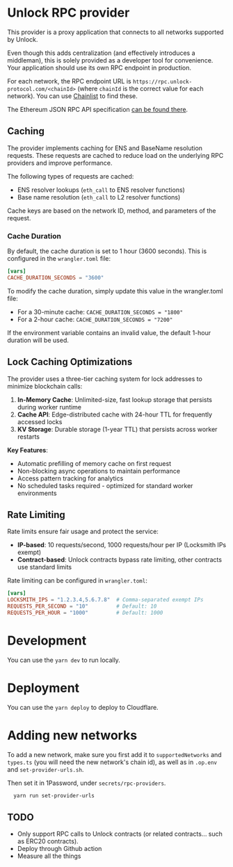 # Unlock RPC provider

This provider is a proxy application that connects to all networks supported by Unlock.

Even though this adds centralization (and effectively introduces a middleman), this is solely provided as a developer tool for convenience. Your application should use its own RPC endpoint in production.

For each network, the RPC endpoint URL is `https://rpc.unlock-protocol.com/<chainId>` (where `chainId` is the correct value for each network). You can use [Chainlist](https://chainlist.org/) to find these.

The Ethereum JSON RPC API specification [can be found there](https://github.com/ethereum/execution-apis).

## Caching

The provider implements caching for ENS and BaseName resolution requests. These requests are cached to reduce load on the underlying RPC providers and improve performance.

The following types of requests are cached:

- ENS resolver lookups (`eth_call` to ENS resolver functions)
- Base name resolution (`eth_call` to L2 resolver functions)

Cache keys are based on the network ID, method, and parameters of the request.

### Cache Duration

By default, the cache duration is set to 1 hour (3600 seconds). This is configured in the `wrangler.toml` file:

```toml
[vars]
CACHE_DURATION_SECONDS = "3600"
```

To modify the cache duration, simply update this value in the wrangler.toml file:

- For a 30-minute cache: `CACHE_DURATION_SECONDS = "1800"`
- For a 2-hour cache: `CACHE_DURATION_SECONDS = "7200"`

If the environment variable contains an invalid value, the default 1-hour duration will be used.

## Lock Caching Optimizations

The provider uses a three-tier caching system for lock addresses to minimize blockchain calls:

1. **In-Memory Cache**: Unlimited-size, fast lookup storage that persists during worker runtime
2. **Cache API**: Edge-distributed cache with 24-hour TTL for frequently accessed locks
3. **KV Storage**: Durable storage (1-year TTL) that persists across worker restarts

**Key Features**:

- Automatic prefilling of memory cache on first request
- Non-blocking async operations to maintain performance
- Access pattern tracking for analytics
- No scheduled tasks required - optimized for standard worker environments

## Rate Limiting

Rate limits ensure fair usage and protect the service:

- **IP-based**: 10 requests/second, 1000 requests/hour per IP (Locksmith IPs exempt)
- **Contract-based**: Unlock contracts bypass rate limiting, other contracts use standard limits

Rate limiting can be configured in `wrangler.toml`:

```toml
[vars]
LOCKSMITH_IPS = "1.2.3.4,5.6.7.8"  # Comma-separated exempt IPs
REQUESTS_PER_SECOND = "10"         # Default: 10
REQUESTS_PER_HOUR = "1000"         # Default: 1000
```

# Development

You can use the `yarn dev` to run locally.

# Deployment

You can use the `yarn deploy` to deploy to Cloudflare.

# Adding new networks

To add a new network, make sure you first add it to `supportedNetworks` and `types.ts` (you will need the new network's chain id), as well as in `.op.env` and `set-provider-urls.sh`.

Then set it in 1Password, under `secrets/rpc-providers`.

```bash
  yarn run set-provider-urls
```

## TODO

- Only support RPC calls to Unlock contracts (or related contracts... such as ERC20 contracts).
- Deploy through Github action
- Measure all the things
